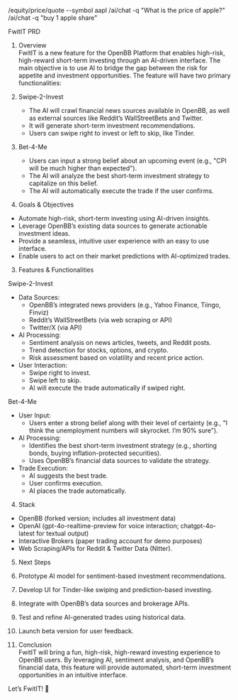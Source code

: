 /equity/price/quote --symbol aapl
/ai/chat -q "What is the price of apple?"
/ai/chat -q "buy 1 apple share"

FwitIT  PRD

1. Overview  
FwitIT is a new feature for the OpenBB Platform that enables high-risk, high-reward short-term investing through an AI-driven interface. The main objective is to use AI to bridge the gap between the risk for appetite and investment opportunities. The feature will have two primary functionalities:  

1. Swipe-2-Invest
   - The AI will crawl financial news sources available in OpenBB, as well as external sources like Reddit’s WallStreetBets and Twitter.  
   - It will generate short-term investment recommendations.  
   - Users can swipe right to invest or left to skip, like Tinder.

2. Bet-4-Me  
   - Users can input a strong belief about an upcoming event (e.g., "CPI will be much higher than expected").  
   - The AI will analyze the best short-term investment strategy to capitalize on this belief.  
   - The AI will automatically execute the trade if the user confirms.  

2. Goals & Objectives  
- Automate high-risk, short-term investing using AI-driven insights.  
- Leverage OpenBB’s existing data sources to generate actionable investment ideas.  
- Provide a seamless, intuitive user experience with an easy to use interface.  
- Enable users to act on their market predictions with AI-optimized trades. 

3. Features & Functionalities  

Swipe-2-Invest
- Data Sources:  
  - OpenBB’s integrated news providers (e.g., Yahoo Finance, Tiingo, Finviz)  
  - Reddit’s WallStreetBets (via web scraping or API)  
  - Twitter/X (via API)  
- AI Processing:  
  - Sentiment analysis on news articles, tweets, and Reddit posts.  
  - Trend detection for stocks, options, and crypto.  
  - Risk assessment based on volatility and recent price action.  
- User Interaction:  
  - Swipe right to invest.  
  - Swipe left to skip.  
  - AI will execute the trade automatically if swiped right.  

Bet-4-Me
- User Input:  
  - Users enter a strong belief along with their level of certainty (e.g., "I think the unemployment numbers will skyrocket. I’m 90% sure").  
- AI Processing:  
  - Identifies the best short-term investment strategy (e.g., shorting bonds, buying inflation-protected securities).  
  - Uses OpenBB’s financial data sources to validate the strategy.  
- Trade Execution:  
  - AI suggests the best trade.  
  - User confirms execution.  
  - AI places the trade automatically.  

4. Stack 
- OpenBB (forked version; includes all investment data)
- OpenAI (gpt-4o-realtime-preview for voice interaction; chatgpt-4o-latest for textual output)
- Interactive Brokers (paper trading account for demo purposes)
- Web Scraping/APIs for Reddit & Twitter Data (Nitter).

5. Next Steps  
1. Prototype AI model for sentiment-based investment recommendations.  
2. Develop UI for Tinder-like swiping and prediction-based investing.  
3. Integrate with OpenBB’s data sources and brokerage APIs.  
4. Test and refine AI-generated trades using historical data.  
5. Launch beta version for user feedback.  

6. Conclusion  
FwitIT will bring a fun, high-risk, high-reward investing experience to OpenBB users. By leveraging AI, sentiment analysis, and OpenBB’s financial data, this feature will provide automated, short-term investment opportunities in an intuitive interface.  

Let’s FwitIT! 🚀  




